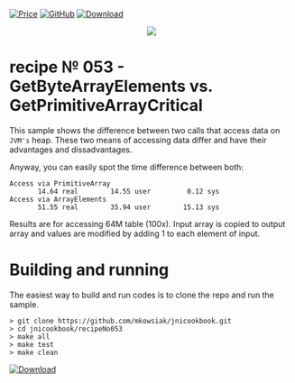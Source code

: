 [![Price](https://img.shields.io/badge/price-FREE-0098f7.svg)](https://github.com/mkowsiak/jnicookbook/blob/master/LICENSE.md)
[![GitHub](https://img.shields.io/badge/license-GPLv3-green.svg)](https://github.com/mkowsiak/jnicookbook/blob/master/LICENSE.md)
[![Download](https://img.shields.io/badge/download-click%20here-red.svg)](https://github.com/mkowsiak/jnicookbook/archive/master.zip)
<p align="center">
  <a href="http://jnicookbook.owsiak.org/"><img src="https://raw.githubusercontent.com/mkowsiak/jnicookbook/master/image/JNICookbook.png"></a>
</p>

# recipe № 053 - GetByteArrayElements vs. GetPrimitiveArrayCritical

This sample shows the difference between two calls that access data on `JVM's` heap. These two means of accessing data differ and have their advantages and dissadvantages.

Anyway, you can easily spot the time difference between both:

```
Access via PrimitiveArray
       14.64 real        14.55 user         0.12 sys
Access via ArrayElements
       51.55 real        35.94 user        15.13 sys
```

Results are for accessing 64M table (100x). Input array is copied to output array and values are modified by adding 1 to each element of input.

# Building and running

The easiest way to build and run codes is to clone the repo and run the sample.

    > git clone https://github.com/mkowsiak/jnicookbook.git
    > cd jnicookbook/recipeNo053
    > make all
    > make test
    > make clean
    
[![Download](https://img.shields.io/badge/download-click%20here-red.svg)](https://github.com/mkowsiak/jnicookbook/archive/master.zip)
